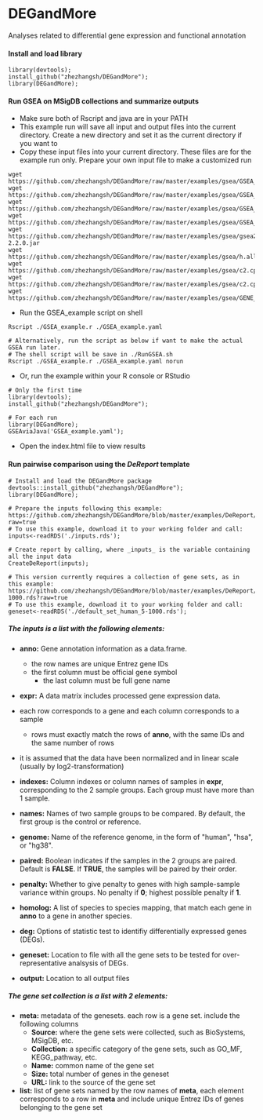 # DEGandMore
Analyses related to differential gene expression and functional annotation 

#### Install and load library
```
library(devtools);
install_github("zhezhangsh/DEGandMore");
library(DEGandMore);
```

#### Run GSEA on MSigDB collections and summarize outputs

- Make sure both of Rscript and java are in your PATH
- This example run will save all input and output files into the current directory. Create a new directory and set it as the current directory if you want to
- Copy these input files into your current directory. These files are for the example run only. Prepare your own input file to make a customized run

```
wget https://github.com/zhezhangsh/DEGandMore/raw/master/examples/gsea/GSEA_example.r               
wget https://github.com/zhezhangsh/DEGandMore/raw/master/examples/gsea/GSEA_example.yaml              
wget https://github.com/zhezhangsh/DEGandMore/raw/master/examples/gsea/GSEA_example.cls               
wget https://github.com/zhezhangsh/DEGandMore/raw/master/examples/gsea/GSEA_example.gct  
wget https://github.com/zhezhangsh/DEGandMore/raw/master/examples/gsea/gsea2-2.2.0.jar          
wget https://github.com/zhezhangsh/DEGandMore/raw/master/examples/gsea/h.all.v5.0.symbols.gmt
wget https://github.com/zhezhangsh/DEGandMore/raw/master/examples/gsea/c2.cp.kegg.v5.0.symbols.gmt 
wget https://github.com/zhezhangsh/DEGandMore/raw/master/examples/gsea/c2.cp.reactome.v5.0.symbols.gmt
wget https://github.com/zhezhangsh/DEGandMore/raw/master/examples/gsea/GENE_SYMBOL.chip    
```

- Run the GSEA_example script on shell

```
Rscript ./GSEA_example.r ./GSEA_example.yaml

# Alternatively, run the script as below if want to make the actual GSEA run later. 
# The shell script will be save in ./RunGSEA.sh
Rscript ./GSEA_example.r ./GSEA_example.yaml norun

```

- Or, run the example within your R console or RStudio
```
# Only the first time 
library(devtools);
install_github("zhezhangsh/DEGandMore");

# For each run
library(DEGandMore);
GSEAviaJava('GSEA_example.yaml');

```

- Open the index.html file to view results


#### Run pairwise comparison using the _DeReport_ template

```
# Install and load the DEGandMore package
devtools::install_github("zhezhangsh/DEGandMore");
library(DEGandMore);

# Prepare the inputs following this example: https://github.com/zhezhangsh/DEGandMore/blob/master/examples/DeReport/inputs.rds?raw=true
# To use this example, download it to your working folder and call:
inputs<-readRDS('./inputs.rds');

# Create report by calling, where _inputs_ is the variable containing all the input data
CreateDeReport(inputs); 

# This version currently requires a collection of gene sets, as in this example: https://github.com/zhezhangsh/DEGandMore/blob/master/examples/DeReport/default_set_human_5-1000.rds?raw=true
# To use this example, download it to your working folder and call:
geneset<-readRDS('./default_set_human_5-1000.rds');
```

##### The inputs is a list with the following elements:
- **anno:** Gene annotation information as a data.frame.
  - the row names are unique Entrez gene IDs
  - the first column must be official gene symbol
	- the last column must be full gene name

 - **expr:** A data matrix includes processed gene expression data.
  - each row corresponds to a gene and each column corresponds to a sample
	- rows must exactly match the rows of **anno**, with the same IDs and the same number of rows
  - it is assumed that the data have been normalized and in linear scale (usually by log2-transformation)

 - **indexes:** Column indexes or column names of samples in **expr**, corresponding to the 2 sample groups. Each group must have more than 1 sample.
  
 - **names:** Names of two sample groups to be compared. By default, the first group is the control or reference.

 - **genome:** Name of the reference genome, in the form of "human", "hsa", or "hg38".

 - **paired:** Boolean indicates if the samples in the 2 groups are paired. Default is **FALSE**. If **TRUE**, the samples will be paired by their order. 
  
 - **penalty:** Whether to give penalty to genes with high sample-sample variance within groups. No penalty if **0**; highest possible penalty if **1**.

 - **homolog:** A list of species to species mapping, that match each gene in **anno** to a gene in another species.

 - **deg:** Options of statistic test to identifiy differentially expressed genes (DEGs).
 
 - **geneset:** Location to file with all the gene sets to be tested for over-representative analsysis of DEGs. 
 
 - **output:** Location to all output files

##### The gene set collection is a list with 2 elements:

 - **meta:** metadata of the genesets. each row is a gene set. include the following columns
   - **Source:** where the gene sets were collected, such as BioSystems, MSigDB, etc.
   - **Collection:** a specific category of the gene sets, such as GO_MF, KEGG_pathway, etc.
   - **Name:** common name of the gene set
   - **Size:** total number of genes in the geneset
   - **URL:** link to the source of the gene set
 - **list:** list of gene sets named by the row names of **meta**, each element corresponds to a row in **meta** and include unique Entrez IDs of genes belonging to the gene set


